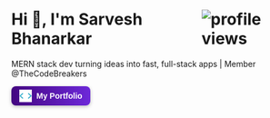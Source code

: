 <h1 style="display: flex; align-items: center; justify-content: space-between;">
  <span>Hi 👋, I'm Sarvesh Bhanarkar</span>
  <img src="https://komarev.com/ghpvc/?username=bxbx1205&label=Profile%20Views&color=430680&style=flat" alt="profile views" />
</h1>

<p>MERN stack dev turning ideas into fast, full-stack apps | Member @TheCodeBreakers</p>

<p>
  <a href="https://sarveshbhanarkar-portfolio.vercel.app/" target="_blank" 
     style="display: inline-flex; align-items: center; gap: 8px; padding: 6px 14px; 
            background: linear-gradient(90deg, #430680, #6d28d9); color: white; 
            text-decoration: none; border-radius: 8px; font-weight: 600; 
            font-family: sans-serif; font-size: 14px; box-shadow: 0 2px 6px rgba(0,0,0,0.25);">
    <img src="static/codegif.webp" width="22" height="22" alt="portfolio icon" style="vertical-align: middle;">
    <span>My Portfolio</span>
  </a>
</p>
